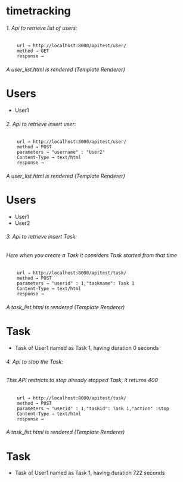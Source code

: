 # timetracking

###### 1. Api to retrieve list of users:
        url → http://localhost:8000/apitest/user/
        method → GET
        response →
        
        
  ###### A user_list.html is rendered (Template Renderer)
  <html>
      <body>
          <h1>Users</h1>
          <ul>
              <li>User1</li>
          </ul>
      </body>
  </html>

###### 2. Api to retrieve insert user:
        url → http://localhost:8000/apitest/user/
        method → POST
        parameters → "username" : "User2"
        Content-Type → text/html
        response →
  ###### A user_list.html is rendered (Template Renderer)
  <html>
    <body>
        <h1>Users</h1>
        <ul>
            <li>User1</li>
            <li>User2</li>
        </ul>
    </body>
  </html>

###### 3. Api to retrieve insert Task:
###### Here when you create a Task it considers Task started from that time

        url → http://localhost:8000/apitest/task/
        method → POST
        parameters → "userid" : 1,"taskname": Task 1
        Content-Type → text/html
        response →
###### A task_list.html is rendered (Template Renderer)
<html>
  <body>
      <h1>Task</h1>
      <ul>
          <li>Task of User1 named as 
              <span>Task 1</span>, having duration
              <span>0</span> seconds
          </li>
      </ul>
  </body>
</html>
    

###### 4. Api to stop the Task:
###### This API restricts to stop already stopped Task, it returns 400
        url → http://localhost:8000/apitest/task/
        method → POST
        parameters → "userid" : 1,"taskid": Task 1,"action" :stop
        Content-Type → text/html
        response →
###### A task_list.html is rendered (Template Renderer)
<html>
  <body>
      <h1>Task</h1>
      <ul>
          <li>Task of User1 named as 
              <span>Task 1</span>, having duration
              <span>722</span> seconds
          </li>
      </ul>
  </body>
</html>

